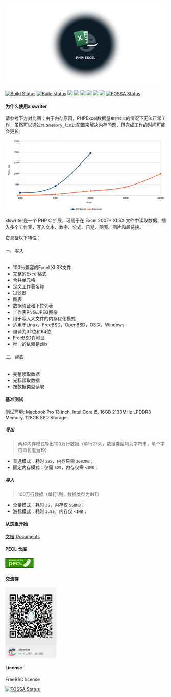 ![php-excel](resource/logo.png)

[![Build Status](https://travis-ci.org/viest/php-ext-xlswriter.svg?branch=master)](https://travis-ci.org/viest/php-ext-xlswriter)
[![Build status](https://ci.appveyor.com/api/projects/status/w4cfjo9e4gsrs6rn/branch/master?svg=true)](https://ci.appveyor.com/project/viest/php-ext-excel-export/branch/master)
[![](https://img.shields.io/github/release/viest/php-ext-excel-export.svg)](https://github.com/viest/php-ext-xlswriter)
[![](https://img.shields.io/badge/PHP-%3E%3D%207.0-brightgreen.svg)](https://github.com/viest/php-ext-xlswriter)
[![](https://img.shields.io/github/contributors/viest/php-ext-excel-export.svg)](https://github.com/viest/php-ext-xlswriter)
[![](https://img.shields.io/badge/platform-macos%20%7C%20linux%20%7C%20windows-brightgreen.svg)](https://github.com/viest/php-ext-xlswriter)
[![](https://img.shields.io/badge/license-BSD-green.svg)](https://github.com/viest/php-ext-xlswriter)
[![](https://img.shields.io/github/issues/viest/php-ext-excel-export.svg)](https://github.com/viest/php-ext-xlswriter)
[![FOSSA Status](https://app.fossa.io/api/projects/git%2Bgithub.com%2Fviest%2Fphp-ext-xlswriter.svg?type=shield)](https://app.fossa.io/projects/git%2Bgithub.com%2Fviest%2Fphp-ext-xlswriter?ref=badge_shield)

#### 为什么使用xlswriter

请参考下方对比图；由于内存原因，PHPExcel数据量`相对较大`的情况下无法正常工作，虽然可以通过`修改memory_limit`配置来解决内存问题，但完成工作的时间可能会更长;

![php-excel](resource/performance_comparison.png)

xlswriter是一个 PHP C 扩展，可用于在 Excel 2007+ XLSX 文件中读取数据，插入多个工作表，写入文本、数字、公式、日期、图表、图片和超链接。

它具备以下特性：

###### 一、写入

* 100％兼容的Excel XLSX文件
* 完整的Excel格式
* 合并单元格
* 定义工作表名称
* 过滤器
* 图表
* 数据验证和下拉列表
* 工作表PNG/JPEG图像
* 用于写入大文件的内存优化模式
* 适用于Linux，FreeBSD，OpenBSD，OS X，Windows
* 编译为32位和64位
* FreeBSD许可证
* 唯一的依赖是zlib

###### 二、读取

* 完整读取数据
* 光标读取数据
* 按数据类型读取

#### 基准测试

测试环境: Macbook Pro 13 inch, Intel Core i5, 16GB 2133MHz LPDDR3 Memory, 128GB SSD Storage.

##### 导出

> 两种内存模式导出100万行数据（单行27列，数据类型均为字符串，单个字符串长度为19）

* 普通模式：耗时 `29S`，内存只需 `2083MB`；
* 固定内存模式：仅需 `52S`，内存仅需 `<1MB`；

##### 导入

> 100万行数据（单行1列，数据类型为INT）

* 全量模式：耗时 `3S`，内存仅 `558MB`；
* 游标模式：耗时 `2.8S`，内存仅 `<1MB`；

#### 从这里开始

[文档|Documents](https://xlswriter-docs.viest.me/)

#### PECL 仓库

[![pecl](resource/pecl.png)](https://pecl.php.net/package/xlswriter)

#### 交流群

<img width="160" src="resource/qq.jpg"/>

#### License

FreeBSD license

[![FOSSA Status](https://app.fossa.io/api/projects/git%2Bgithub.com%2Fviest%2Fphp-ext-xlswriter.svg?type=large)](https://app.fossa.io/projects/git%2Bgithub.com%2Fviest%2Fphp-ext-xlswriter?ref=badge_large)